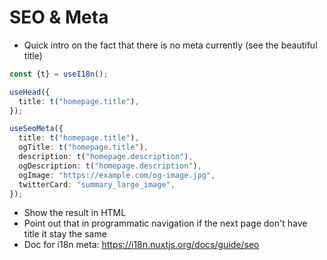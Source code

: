 # SEO & Meta

- Quick intro on the fact that there is no meta currently (see the beautiful title)

```ts
const {t} = useI18n();

useHead({
  title: t("homepage.title"),
});

useSeoMeta({
  title: t("homepage.title"),
  ogTitle: t("homepage.title"),
  description: t("homepage.description"),
  ogDescription: t("homepage.description"),
  ogImage: "https://example.com/og-image.jpg",
  twitterCard: "summary_large_image",
});
```

- Show the result in HTML
- Point out that in programmatic navigation if the next page don't have title it stay the same
- Doc for i18n meta: https://i18n.nuxtjs.org/docs/guide/seo
